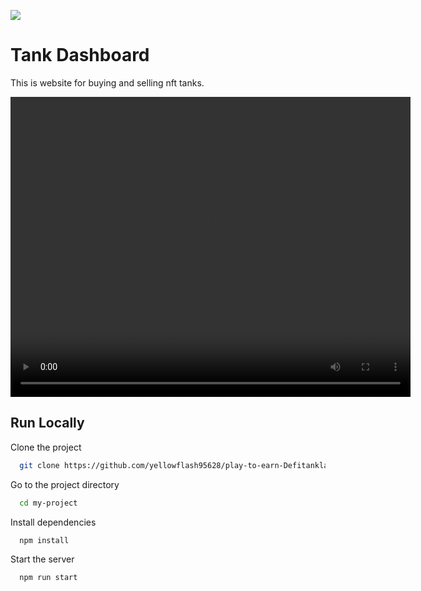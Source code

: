 [<img src="https://img.shields.io/badge/Telegram-%40Me-orange">](https://t.me/yellowflash628)

# Tank Dashboard

This is website for buying and selling nft tanks.

<video width="640" height="480" controls>
  <source src="https://github.com/yellowflash95628/play-to-earn-Defitankland-frontend/blob/main/src/assets/defiland.mp4" type="video/mp4">
  Your browser does not support the video tag.
</video>

## Run Locally

Clone the project

```bash
  git clone https://github.com/yellowflash95628/play-to-earn-Defitankland-frontend.git
```

Go to the project directory

```bash
  cd my-project
```

Install dependencies

```bash
  npm install
```

Start the server

```bash
  npm run start
```

